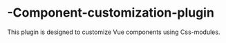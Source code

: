 # -Component-customization-plugin
 This plugin is designed to customize Vue components using Css-modules. 
